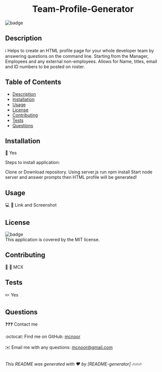 
<h1 align="center">Team-Profile-Generator </h1>
  
![badge](https://img.shields.io/badge/license-MIT-brightgreen)<br />

## Description
ℹ️ Helps to create an HTML profile page for your whole developer team by answering questions on the command line. Starting from the Manager, Employees and any external non-employees. Allows for Name, titles, email and ID numbers to be posted on roster. 

## Table of Contents
- [Description](#description)
- [Installation](#installation)
- [Usage](#usage)
- [License](#license)
- [Contributing](#contributing)
- [Tests](#tests)
- [Questions](#questions)

## Installation
💾 Yes

Steps to install application:

Clone or Download repository.
Using server.js run npm install
Start node server and answer prompts
then HTML profile will be generated!

## Usage
💻 📱 Link and Screenshot

## License
![badge](https://img.shields.io/badge/license-MIT-blue)
<br />
This application is covered by the MIT license. 

## Contributing
👥 👥 MCX

## Tests
✏️ Yes

## Questions
❓❓❓ Contact me<br />
<br />
:octocat: Find me on GitHub: [mcnoor](https://github.com/mcnoor)<br />
<br />
✉️ Email me with any questions: mcnoor@gmail.com<br /><br />

_This README was generated with ❤️ by [README-generator] 🔥🔥🔥_
    
